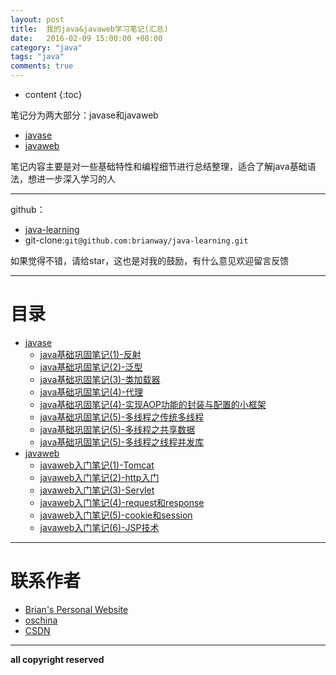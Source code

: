 ```yaml
---
layout: post
title:  我的java&javaweb学习笔记(汇总)
date:   2016-02-09 15:00:00 +08:00
category: "java"
tags: "java"
comments: true
---
```


* content
{:toc}



笔记分为两大部分：javase和javaweb

- [javase](http://my.oschina.net/brianway/blog?catalog=3475426)
- [javaweb](http://my.oschina.net/brianway/blog?catalog=3475425)


笔记内容主要是对一些基础特性和编程细节进行总结整理，适合了解java基础语法，想进一步深入学习的人

----

github：

- [java-learning](https://github.com/brianway/java-learning)
- git-clone:`git@github.com:brianway/java-learning.git`


如果觉得不错，请给star，这也是对我的鼓励，有什么意见欢迎留言反馈


-----

# 目录

  - [javase](http://my.oschina.net/brianway/blog?catalog=3475426)
    - [java基础巩固笔记(1)-反射](http://my.oschina.net/brianway/blog/599795)
    - [java基础巩固笔记(2)-泛型](http://my.oschina.net/brianway/blog/599796)
    - [java基础巩固笔记(3)-类加载器](http://my.oschina.net/brianway/blog/613524)
    - [java基础巩固笔记(4)-代理](http://my.oschina.net/brianway/blog/613525)
    - [java基础巩固笔记(4)-实现AOP功能的封装与配置的小框架](http://my.oschina.net/brianway/blog/613526)
    - [java基础巩固笔记(5)-多线程之传统多线程](http://my.oschina.net/brianway/blog/614175)
    - [java基础巩固笔记(5)-多线程之共享数据](http://my.oschina.net/brianway/blog/614176)
    - [java基础巩固笔记(5)-多线程之线程并发库](http://my.oschina.net/brianway/blog/614177)
  - [javaweb](http://my.oschina.net/brianway/blog?catalog=3475425)
    - [javaweb入门笔记(1)-Tomcat](http://my.oschina.net/brianway/blog/614205)
    - [javaweb入门笔记(2)-http入门](http://my.oschina.net/brianway/blog/614213)
    - [javaweb入门笔记(3)-Servlet](http://my.oschina.net/brianway/blog/614214)
    - [javaweb入门笔记(4)-request和response](http://my.oschina.net/brianway/blog/614215)
    - [javaweb入门笔记(5)-cookie和session](http://my.oschina.net/brianway/blog/614216)
    - [javaweb入门笔记(6)-JSP技术](http://my.oschina.net/brianway/blog/614217)


-----

# 联系作者

- [Brian's Personal Website](http://brianway.github.io/)
- [oschina](http://my.oschina.net/brianway)
- [CSDN](http://blog.csdn.net/h3243212/)


-----

**all copyright reserved**